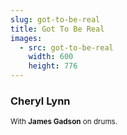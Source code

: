 ```yaml
---
slug: got-to-be-real
title: Got To Be Real
images:
  - src: got-to-be-real
    width: 600
    height: 776
---
```

### Cheryl Lynn

<div data-player="fI569nw0YUQ"></div>

<small>With **James Gadson** on drums.</small>
